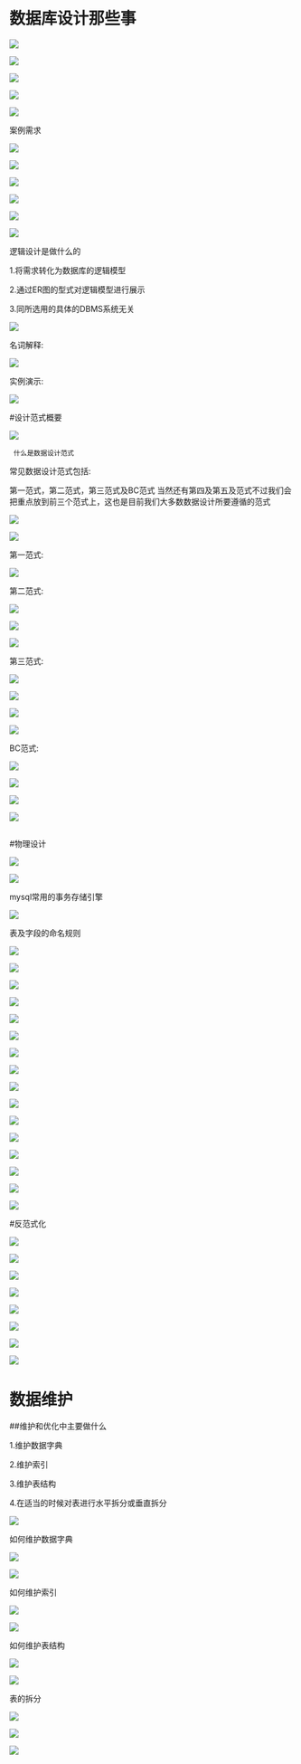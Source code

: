 # 数据库设计那些事

![](http://i.imgur.com/QSqBo7D.png)


![](http://i.imgur.com/zPGZgSo.png)


![](http://i.imgur.com/gGxgW6O.png)


![](http://i.imgur.com/8IPIIxA.png)

![](http://i.imgur.com/q77NIOU.png)

案例需求

![](http://i.imgur.com/3yXMKTJ.png)


![](http://i.imgur.com/DIV96m1.png)


![](http://i.imgur.com/DpOQiPi.png)


![](http://i.imgur.com/CKUA6YV.png)


![](http://i.imgur.com/Pxqk6PH.png)

![](http://i.imgur.com/ZmU9nwS.png)

逻辑设计是做什么的

1.将需求转化为数据库的逻辑模型

2.通过ER图的型式对逻辑模型进行展示

3.同所选用的具体的DBMS系统无关

![](http://i.imgur.com/JzCK6oc.png)

名词解释:

![](http://i.imgur.com/GYECfYg.png)

实例演示:

![](http://i.imgur.com/AAeRd5C.png)


#设计范式概要

![](http://i.imgur.com/6yoAJfP.png)
     
     什么是数据设计范式

常见数据设计范式包括:

第一范式，第二范式，第三范式及BC范式 当然还有第四及第五及范式不过我们会把重点放到前三个范式上，这也是目前我们大多数数据设计所要遵循的范式

![](http://i.imgur.com/g3mV7Az.png)

![](http://i.imgur.com/ej0X43J.png)

第一范式:

![](http://i.imgur.com/o3kw5J3.png)

第二范式:

![](http://i.imgur.com/49lOrKR.png)

![](http://i.imgur.com/y55L5RD.png)

![](http://i.imgur.com/RqcoTWc.png)

第三范式:

![](http://i.imgur.com/YKj5jvn.png)

![](http://i.imgur.com/8xXGWH3.png)

![](http://i.imgur.com/sUOmPaC.png)

![](http://i.imgur.com/YVzYC8f.png)


BC范式:

![](http://i.imgur.com/hLVv5LK.png)

![](http://i.imgur.com/DE6eauS.png)

![](http://i.imgur.com/0oNA1pP.png)

![](http://i.imgur.com/nYdSsNO.png)


##

#物理设计

![](http://i.imgur.com/QGzOzFL.png)

![](http://i.imgur.com/TwTQLEA.png)

mysql常用的事务存储引擎

![](http://i.imgur.com/jmWG3M3.png)

表及字段的命名规则

![](http://i.imgur.com/hjEHWUr.png)

![](http://i.imgur.com/CtNuOnZ.png)

![](http://i.imgur.com/2zjZfqb.png)

![](http://i.imgur.com/ePel1Pt.png)


![](http://i.imgur.com/52FC0QE.png)

![](http://i.imgur.com/fkqY9CR.png)


![](http://i.imgur.com/oeu50nQ.png)

![](http://i.imgur.com/AjgSpNt.png)

![](http://i.imgur.com/QhOAnSH.png)

![](http://i.imgur.com/yC551bc.png)

![](http://i.imgur.com/Ye5DWcx.png)

![](http://i.imgur.com/zaILpkT.png)

![](http://i.imgur.com/PjlBkts.png)

![](http://i.imgur.com/QE1dFhu.png)

![](http://i.imgur.com/a4VHmF6.png)

![](http://i.imgur.com/lMb4Nl8.png)

#反范式化

![](http://i.imgur.com/Gat72Vr.png)

![](http://i.imgur.com/BUkCbV0.png)

![](http://i.imgur.com/vrPjgf7.png)

![](http://i.imgur.com/jccAulE.png)

![](http://i.imgur.com/8QH5d5q.png)

![](http://i.imgur.com/WDInsR5.png)

![](http://i.imgur.com/lkrDaEF.png)

![](http://i.imgur.com/nPPf04F.png)

##

# 数据维护

##维护和优化中主要做什么

1.维护数据字典

2.维护索引

3.维护表结构

4.在适当的时候对表进行水平拆分或垂直拆分


![](http://i.imgur.com/8iTGvzH.png)

如何维护数据字典

![](http://i.imgur.com/j1pLKCQ.png)

![](http://i.imgur.com/Lbaf1lw.png)

如何维护索引

![](http://i.imgur.com/Iv00VUd.png)


![](http://i.imgur.com/udTyt2z.png)

如何维护表结构

![](http://i.imgur.com/Wm3gktH.png)

![](http://i.imgur.com/gO10hlL.png)

表的拆分

![](http://i.imgur.com/HsCOtGS.png)

![](http://i.imgur.com/n3DBML3.png)

![](http://i.imgur.com/DDXEBYF.png)









